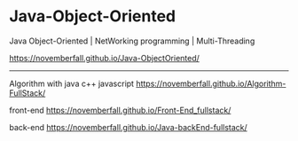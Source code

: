 # Java-Object-Oriented
Java Object-Oriented | NetWorking programming | Multi-Threading

https://novemberfall.github.io/Java-ObjectOriented/


---

Algorithm with java c++ javascript
https://novemberfall.github.io/Algorithm-FullStack/

front-end
https://novemberfall.github.io/Front-End_fullstack/

back-end
https://novemberfall.github.io/Java-backEnd-fullstack/

